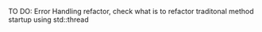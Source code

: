 TO DO:
Error Handling
refactor, check what is to refactor
traditonal method startup using std::thread
